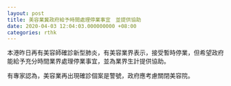 ```yaml
---
layout: post
title: 美容業冀政府給予時間處理停業事宜　並提供協助
date: 2020-04-03 12:04:03.000000000 +08:00
categories: rthk
---
```


本港昨日再有美容師確診新型肺炎，有美容業界表示，接受暫時停業，但希望政府能給予充分時間業界處理停業事宜，並為業界生計提供協助。

有專家認為，美容業再出現確診個案是警號，政府應考慮關閉美容院。

